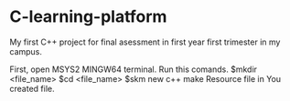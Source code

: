 # C-learning-platform
My first C++ project for final asessment in first year first trimester in my campus.

First, open MSYS2 MINGW64 terminal.
Run this comands.
  $mkdir <file_name>
  $cd <file_name>
  $skm new c++
make Resource file in You created file.
